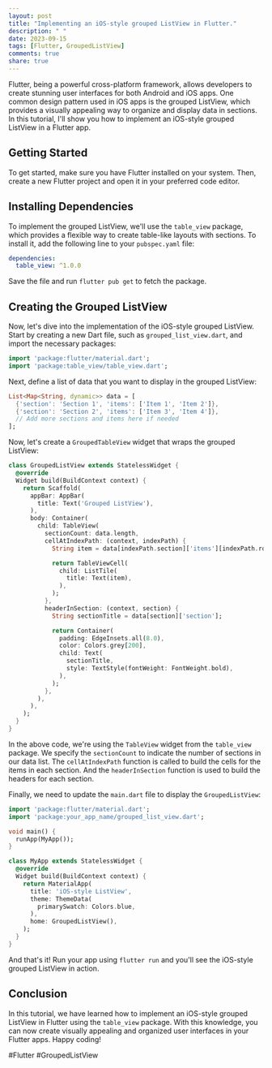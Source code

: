 ```yaml
---
layout: post
title: "Implementing an iOS-style grouped ListView in Flutter."
description: " "
date: 2023-09-15
tags: [Flutter, GroupedListView]
comments: true
share: true
---
```


Flutter, being a powerful cross-platform framework, allows developers to create stunning user interfaces for both Android and iOS apps. One common design pattern used in iOS apps is the grouped ListView, which provides a visually appealing way to organize and display data in sections. In this tutorial, I'll show you how to implement an iOS-style grouped ListView in a Flutter app.

## Getting Started

To get started, make sure you have Flutter installed on your system. Then, create a new Flutter project and open it in your preferred code editor.

## Installing Dependencies

To implement the grouped ListView, we'll use the `table_view` package, which provides a flexible way to create table-like layouts with sections. To install it, add the following line to your `pubspec.yaml` file:

```yaml
dependencies:
  table_view: ^1.0.0
```

Save the file and run `flutter pub get` to fetch the package.

## Creating the Grouped ListView

Now, let's dive into the implementation of the iOS-style grouped ListView. Start by creating a new Dart file, such as `grouped_list_view.dart`, and import the necessary packages:

```dart
import 'package:flutter/material.dart';
import 'package:table_view/table_view.dart';
```

Next, define a list of data that you want to display in the grouped ListView:

```dart
List<Map<String, dynamic>> data = [
  {'section': 'Section 1', 'items': ['Item 1', 'Item 2']},
  {'section': 'Section 2', 'items': ['Item 3', 'Item 4']},
  // Add more sections and items here if needed
];
```

Now, let's create a `GroupedTableView` widget that wraps the grouped ListView:

```dart
class GroupedListView extends StatelessWidget {
  @override
  Widget build(BuildContext context) {
    return Scaffold(
      appBar: AppBar(
        title: Text('Grouped ListView'),
      ),
      body: Container(
        child: TableView(
          sectionCount: data.length,
          cellAtIndexPath: (context, indexPath) {
            String item = data[indexPath.section]['items'][indexPath.row];

            return TableViewCell(
              child: ListTile(
                title: Text(item),
              ),
            );
          },
          headerInSection: (context, section) {
            String sectionTitle = data[section]['section'];

            return Container(
              padding: EdgeInsets.all(8.0),
              color: Colors.grey[200],
              child: Text(
                sectionTitle,
                style: TextStyle(fontWeight: FontWeight.bold),
              ),
            );
          },
        ),
      ),
    );
  }
}
```

In the above code, we're using the `TableView` widget from the `table_view` package. We specify the `sectionCount` to indicate the number of sections in our data list. The `cellAtIndexPath` function is called to build the cells for the items in each section. And the `headerInSection` function is used to build the headers for each section.

Finally, we need to update the `main.dart` file to display the `GroupedListView`:

```dart
import 'package:flutter/material.dart';
import 'package:your_app_name/grouped_list_view.dart';

void main() {
  runApp(MyApp());
}

class MyApp extends StatelessWidget {
  @override
  Widget build(BuildContext context) {
    return MaterialApp(
      title: 'iOS-style ListView',
      theme: ThemeData(
        primarySwatch: Colors.blue,
      ),
      home: GroupedListView(),
    );
  }
}
```

And that's it! Run your app using `flutter run` and you'll see the iOS-style grouped ListView in action.

## Conclusion

In this tutorial, we have learned how to implement an iOS-style grouped ListView in Flutter using the `table_view` package. With this knowledge, you can now create visually appealing and organized user interfaces in your Flutter apps. Happy coding!

#Flutter #GroupedListView